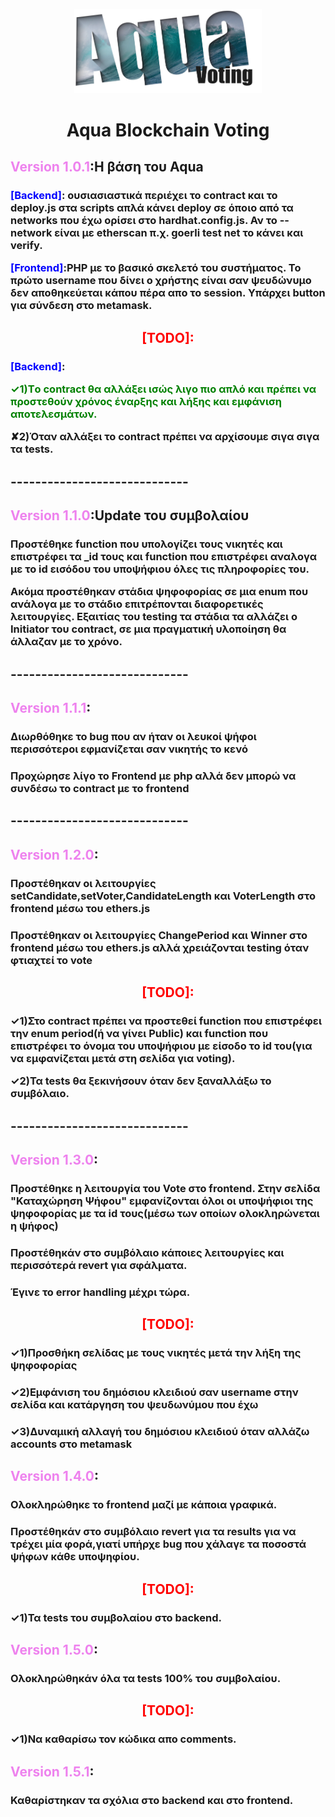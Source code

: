 <p align="center">
    <img width="300" src="Aqua_Frontend/img/AquaLogo.png" alt="logo">
</p>
<h1 align="center">Aqua Blockchain Voting</h1>
<h2><vr style="color:violet;">Version 1.0.1</vr>:H βάση του Aqua</h2>
    <h3><p><p1 style="color:blue;">[Backend]</p1>: ουσιασιαστικά περιέχει το contract και το deploy.js στα scripts απλά κάνει deploy σε όποιο από τα networks που έχω ορίσει στο hardhat.config.js. Αν το --network είναι με etherscan π.χ. goerli test net το κάνει και verify.</p>
    <p><p1 style="color:blue;">[Frontend]</p1>:PHP με το βασικό σκελετό του συστήματος. Το πρώτο username που δίνει ο χρήστης είναι σαν ψευδώνυμο δεν αποθηκεύεται κάπου πέρα απο το session. Υπάρχει button για σύνδεση στο metamask.</p></h3>
<h2 align="center" style="color:red;">[TODO]:</h2>
		<h3><p><p1 style="color:blue;">[Backend]</p1>:
        <p><tdone style="color:green;">✓1)Tο contract θα αλλάξει ισώς λιγο πιο απλό και πρέπει να προστεθούν χρόνος έναρξης και λήξης και εμφάνιση αποτελεσμάτων.</tdone></p>
        <p>✘2)Όταν αλλάξει το contract πρέπει να αρχίσουμε σιγα σιγα τα tests.</p></h3>
        
<h2>-----------------------------</h2>
<h2><vr style="color:violet;">Version 1.1.0</vr>:Update του συμβολαίου</h2>
    <h3><p>Προστέθηκε function που υπολογίζει τους νικητές και επιστρέφει τα _id τους και function που επιστρέφει αναλογα με το id εισόδου του υποψήφιου όλες τις πληροφορίες του.</p>
    <p>Ακόμα προστέθηκαν στάδια ψηφοφορίας σε μια enum που ανάλογα με τo στάδιο επιτρέπονται διαφορετικές λειτουργίες. Εξαιτίας του testing τα στάδια τα αλλάζει ο Initiator του contract, σε μια πραγματική υλοποίηση θα άλλαζαν με το χρόνο. </p></h3>
<h2>-----------------------------</h2>
<h2><vr style="color:violet;">Version 1.1.1</vr>:</h2>
    <h3><p>Διωρθόθηκε το bug που αν ήταν οι λευκοί ψήφοι περισσότεροι εφμανίζεται σαν νικητής το κενό</p><p></p></h3>
    <h3><p>Προχώρησε λίγο το Frontend με php αλλά δεν μπορώ να συνδέσω το contract με το frontend</p><p></p></h3>
<h2>-----------------------------</h2>
<h2><vr style="color:violet;">Version 1.2.0</vr>:</h2>
    <h3><p>Προστέθηκαν οι λειτουργίες setCandidate,setVoter,CandidateLength και VoterLength στο frontend μέσω του ethers.js</p><p></p></h3>
    <h3><p>Προστέθηκαν οι λειτουργίες ChangePeriod και Winner στο frontend μέσω του ethers.js αλλά χρειάζονται testing όταν φτιαχτεί το vote</p><p></p></h3>
    <h2 align="center" style="color:red;">[TODO]:</h2>
        <h3><p>✓1)Στο contract πρέπει να προστεθεί function που επιστρέφει την enum period(ή να γίνει Public) και function που επιστρέφει το όνομα του υποψήφιου με είσοδο το id του(για να εμφανίζεται μετά στη σελίδα για voting).</p>
        <p>✓2)Τα tests θα ξεκινήσουν όταν δεν ξαναλλάξω το συμβόλαιο.</p></h3>
<h2>-----------------------------</h2>
<h2><vr style="color:violet;">Version 1.3.0</vr>:</h2>
    <h3><p>Προστέθηκε η λειτουργία του Vote στο frontend. Στην σελίδα "Καταχώρηση Ψήφου" εμφανίζονται όλοι οι υποψήφιοι της ψηφοφορίας με τα id τους(μέσω των οποίων ολοκληρώνεται η ψήφος)  </p><p></p></h3>
    <h3><p>Προστέθηκάν στο συμβόλαιο κάποιες λειτουργίες και περισσότερά revert για σφάλματα.</p><p></p></h3>
    <h3><p>Έγινε το error handling μέχρι τώρα.</p><p></p></h3>
    <h2 align="center" style="color:red;">[TODO]:</h2>
        <h3><p>✓1)Προσθήκη σελίδας με τους νικητές μετά την λήξη της ψηφοφορίας</p>
        <h3><p>✓2)Εμφάνιση του δημόσιου κλειδιού σαν username στην σελίδα και κατάργηση του ψευδωνύμου που έχω</p>
        <h3><p>✓3)Δυναμική αλλαγή του δημόσιου κλειδιού όταν αλλάζω accounts στο metamask</p>
<h2><vr style="color:violet;">Version 1.4.0</vr>:</h2>
    <h3><p>Ολοκληρώθηκε το frontend μαζί με κάποια γραφικά.</p><p></p></h3>
    <h3><p>Προστέθηκάν στο συμβόλαιο revert για τα results για να τρέχει μία φορά,γιατί υπήρχε bug που χάλαγε τα ποσοστά ψήφων κάθε υποψηφίου.</p><p></p></h3>
    <h2 align="center" style="color:red;">[TODO]:</h2>
        <h3><p>✓1)Τα tests του συμβολαίου στο backend.</p>
<h2><vr style="color:violet;">Version 1.5.0</vr>:</h2>
    <h3><p>Oλοκληρώθηκάν όλα τα tests 100% του συμβολαίου.</p><p></p></h3>
    <h2 align="center" style="color:red;">[TODO]:</h2>
        <h3><p>✓1)Να καθαρίσω τον κώδικα απο comments.</p>
<h2><vr style="color:violet;">Version 1.5.1</vr>:</h2>
    <h3><p>Καθαρίστηκαν τα σχόλια στο backend και στο frontend.</p><p></p></h3>